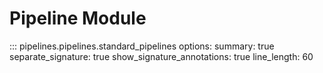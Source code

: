 # Pipeline Module

::: pipelines.pipelines.standard_pipelines
    options:
        summary: true
        separate_signature: true
        show_signature_annotations: true
        line_length: 60
